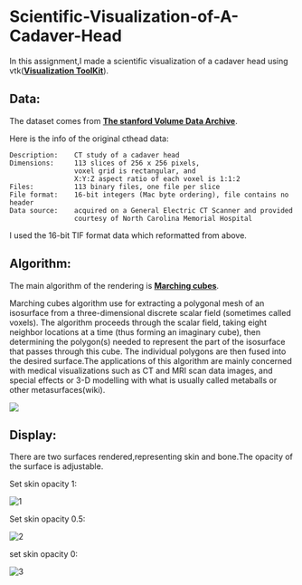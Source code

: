 # Scientific-Visualization-of-A-Cadaver-Head
In this assignment,I made a scientific visualization of a cadaver head using vtk(**[Visualization ToolKit](http://www.vtk.org/)**).

## Data: ##
The dataset comes from **[The stanford Volume Data Archive](http://graphics.stanford.edu/data/voldata/)**. 

Here is the info of the original cthead data:

    Description: 	CT study of a cadaver head
	Dimensions:		113 slices of 256 x 256 pixels,
					voxel grid is rectangular, and
					X:Y:Z aspect ratio of each voxel is 1:1:2
	Files:			113 binary files, one file per slice
	File format:    16-bit integers (Mac byte ordering), file contains no header
	Data source:    acquired on a General Electric CT Scanner and provided
                	courtesy of North Carolina Memorial Hospital

I used the 16-bit TIF format data which reformatted from above. 

## Algorithm: ##
The main algorithm of the rendering is **[Marching cubes](https://en.wikipedia.org/wiki/Marching_cubes)**.

Marching cubes algorithm use for extracting a polygonal mesh of an isosurface from a three-dimensional discrete scalar field (sometimes called voxels). The algorithm proceeds through the scalar field, taking eight neighbor locations at a time (thus forming an imaginary cube), then determining the polygon(s) needed to represent the part of the isosurface that passes through this cube. The individual polygons are then fused into the desired surface.The applications of this algorithm are mainly concerned with medical visualizations such as CT and MRI scan data images, and special effects or 3-D modelling with what is usually called metaballs or other metasurfaces(wiki).

![](http://mc)

## Display: ##
There are two surfaces rendered,representing skin and bone.The opacity of the surface is adjustable.

Set skin opacity 1:

![1](http://1)

Set skin opacity 0.5:

![2](http://2)

set skin opacity 0:
 
![3](http://3)